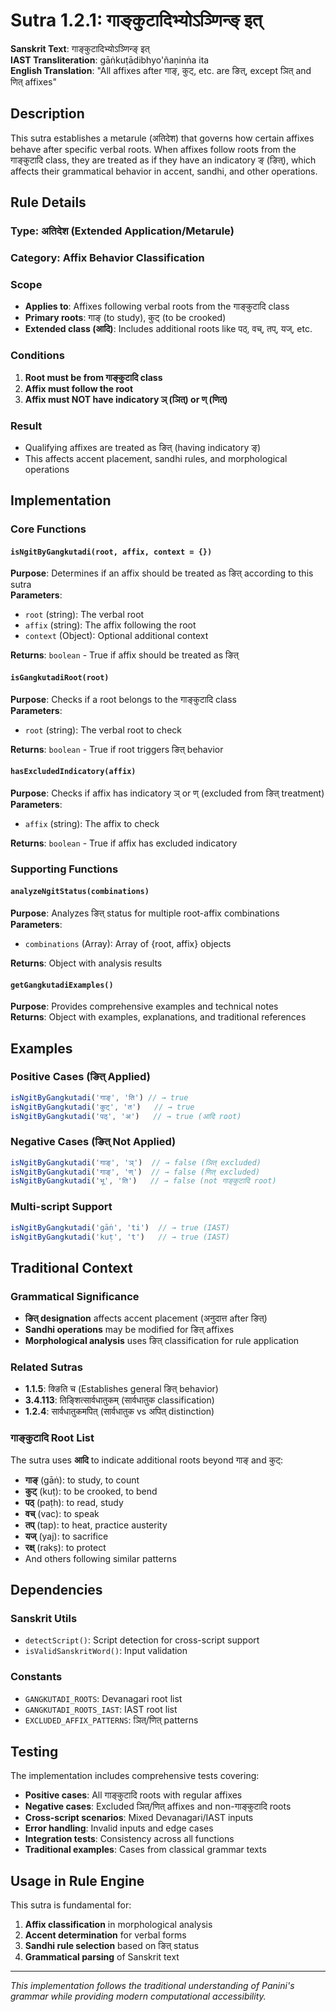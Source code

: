 # Sutra 1.2.1: गाङ्कुटादिभ्योऽञ्णिन्ङ् इत्

**Sanskrit Text**: गाङ्कुटादिभ्योऽञ्णिन्ङ् इत्  
**IAST Transliteration**: gāṅkuṭādibhyo'ñaṇinṅa ita  
**English Translation**: "All affixes after गाङ्, कुट्, etc. are ङित्, except ञित् and णित् affixes"

## Description

This sutra establishes a metarule (अतिदेश) that governs how certain affixes behave after specific verbal roots. When affixes follow roots from the गाङ्कुटादि class, they are treated as if they have an indicatory ङ् (ङित्), which affects their grammatical behavior in accent, sandhi, and other operations.

## Rule Details

### **Type**: अतिदेश (Extended Application/Metarule)
### **Category**: Affix Behavior Classification

### **Scope**
- **Applies to**: Affixes following verbal roots from the गाङ्कुटादि class
- **Primary roots**: गाङ् (to study), कुट् (to be crooked)
- **Extended class (आदि)**: Includes additional roots like पठ्, वच्, तप्, यज्, etc.

### **Conditions**
1. **Root must be from गाङ्कुटादि class**
2. **Affix must follow the root**
3. **Affix must NOT have indicatory ञ् (ञित्) or ण् (णित्)**

### **Result**
- Qualifying affixes are treated as ङित् (having indicatory ङ्)
- This affects accent placement, sandhi rules, and morphological operations

## Implementation

### Core Functions

#### `isNgitByGangkutadi(root, affix, context = {})`
**Purpose**: Determines if an affix should be treated as ङित् according to this sutra  
**Parameters**:
- `root` (string): The verbal root
- `affix` (string): The affix following the root
- `context` (Object): Optional additional context

**Returns**: `boolean` - True if affix should be treated as ङित्

#### `isGangkutadiRoot(root)`
**Purpose**: Checks if a root belongs to the गाङ्कुटादि class  
**Parameters**:
- `root` (string): The verbal root to check

**Returns**: `boolean` - True if root triggers ङित् behavior

#### `hasExcludedIndicatory(affix)`
**Purpose**: Checks if affix has indicatory ञ् or ण् (excluded from ङित् treatment)  
**Parameters**:
- `affix` (string): The affix to check

**Returns**: `boolean` - True if affix has excluded indicatory

### Supporting Functions

#### `analyzeNgitStatus(combinations)`
**Purpose**: Analyzes ङित् status for multiple root-affix combinations  
**Parameters**:
- `combinations` (Array): Array of {root, affix} objects

**Returns**: Object with analysis results

#### `getGangkutadiExamples()`
**Purpose**: Provides comprehensive examples and technical notes  
**Returns**: Object with examples, explanations, and traditional references

## Examples

### Positive Cases (ङित् Applied)
```javascript
isNgitByGangkutadi('गाङ्', 'ति') // → true
isNgitByGangkutadi('कुट्', 'त')   // → true  
isNgitByGangkutadi('पठ्', 'अ')   // → true (आदि root)
```

### Negative Cases (ङित् Not Applied)
```javascript
isNgitByGangkutadi('गाङ्', 'ञ्')  // → false (ञित् excluded)
isNgitByGangkutadi('गाङ्', 'ण्')  // → false (णित् excluded)
isNgitByGangkutadi('भू', 'ति')   // → false (not गाङ्कुटादि root)
```

### Multi-script Support
```javascript
isNgitByGangkutadi('gāṅ', 'ti')  // → true (IAST)
isNgitByGangkutadi('kuṭ', 't')   // → true (IAST)
```

## Traditional Context

### Grammatical Significance
- **ङित् designation** affects accent placement (अनुदात्त after ङित्)
- **Sandhi operations** may be modified for ङित् affixes  
- **Morphological analysis** uses ङित् classification for rule application

### Related Sutras
- **1.1.5**: क्ङिति च (Establishes general ङित् behavior)
- **3.4.113**: तिङ्शित्सार्वधातुकम् (सार्वधातुक classification)
- **1.2.4**: सार्वधातुकमपित् (सार्वधातुक vs अपित् distinction)

### गाङ्कुटादि Root List
The sutra uses **आदि** to indicate additional roots beyond गाङ् and कुट्:
- **गाङ्** (gāṅ): to study, to count
- **कुट्** (kuṭ): to be crooked, to bend
- **पठ्** (paṭh): to read, study
- **वच्** (vac): to speak
- **तप्** (tap): to heat, practice austerity
- **यज्** (yaj): to sacrifice
- **रक्ष्** (rakṣ): to protect
- And others following similar patterns

## Dependencies

### Sanskrit Utils
- `detectScript()`: Script detection for cross-script support
- `isValidSanskritWord()`: Input validation

### Constants
- `GANGKUTADI_ROOTS`: Devanagari root list
- `GANGKUTADI_ROOTS_IAST`: IAST root list  
- `EXCLUDED_AFFIX_PATTERNS`: ञित्/णित् patterns

## Testing

The implementation includes comprehensive tests covering:
- **Positive cases**: All गाङ्कुटादि roots with regular affixes
- **Negative cases**: Excluded ञित्/णित् affixes and non-गाङ्कुटादि roots
- **Cross-script scenarios**: Mixed Devanagari/IAST inputs
- **Error handling**: Invalid inputs and edge cases
- **Integration tests**: Consistency across all functions
- **Traditional examples**: Cases from classical grammar texts

## Usage in Rule Engine

This sutra is fundamental for:
1. **Affix classification** in morphological analysis
2. **Accent determination** for verbal forms
3. **Sandhi rule selection** based on ङित् status
4. **Grammatical parsing** of Sanskrit text

---

*This implementation follows the traditional understanding of Panini's grammar while providing modern computational accessibility.*
